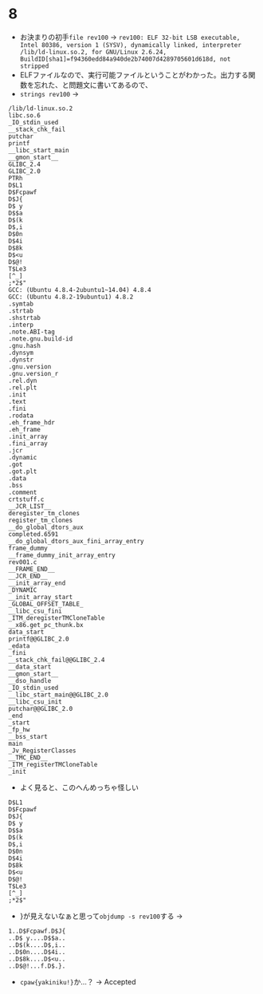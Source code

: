 # 8
- お決まりの初手`file rev100` -> `rev100: ELF 32-bit LSB executable, Intel 80386, version 1 (SYSV), dynamically linked, interpreter /lib/ld-linux.so.2, for GNU/Linux 2.6.24, BuildID[sha1]=f94360edd84a940de2b74007d4289705601d618d, not stripped`
- ELFファイルなので、実行可能ファイルということがわかった。出力する関数を忘れた、と問題文に書いてあるので、
- `strings rev100`
->
```
/lib/ld-linux.so.2
libc.so.6
_IO_stdin_used
__stack_chk_fail
putchar
printf
__libc_start_main
__gmon_start__
GLIBC_2.4
GLIBC_2.0
PTRh
D$L1
D$Fcpawf
D$J{
D$ y
D$$a
D$(k
D$,i
D$0n
D$4i
D$8k
D$<u
D$@!
T$Le3
[^_]
;*2$"
GCC: (Ubuntu 4.8.4-2ubuntu1~14.04) 4.8.4
GCC: (Ubuntu 4.8.2-19ubuntu1) 4.8.2
.symtab
.strtab
.shstrtab
.interp
.note.ABI-tag
.note.gnu.build-id
.gnu.hash
.dynsym
.dynstr
.gnu.version
.gnu.version_r
.rel.dyn
.rel.plt
.init
.text
.fini
.rodata
.eh_frame_hdr
.eh_frame
.init_array
.fini_array
.jcr
.dynamic
.got
.got.plt
.data
.bss
.comment
crtstuff.c
__JCR_LIST__
deregister_tm_clones
register_tm_clones
__do_global_dtors_aux
completed.6591
__do_global_dtors_aux_fini_array_entry
frame_dummy
__frame_dummy_init_array_entry
rev001.c
__FRAME_END__
__JCR_END__
__init_array_end
_DYNAMIC
__init_array_start
_GLOBAL_OFFSET_TABLE_
__libc_csu_fini
_ITM_deregisterTMCloneTable
__x86.get_pc_thunk.bx
data_start
printf@@GLIBC_2.0
_edata
_fini
__stack_chk_fail@@GLIBC_2.4
__data_start
__gmon_start__
__dso_handle
_IO_stdin_used
__libc_start_main@@GLIBC_2.0
__libc_csu_init
putchar@@GLIBC_2.0
_end
_start
_fp_hw
__bss_start
main
_Jv_RegisterClasses
__TMC_END__
_ITM_registerTMCloneTable
_init
```

- よく見ると、このへんめっちゃ怪しい
```
D$L1
D$Fcpawf
D$J{
D$ y
D$$a
D$(k
D$,i
D$0n
D$4i
D$8k
D$<u
D$@!
T$Le3
[^_]
;*2$"
```
- }が見えないなぁと思って`objdump -s rev100`する -> 
```
1..D$Fcpawf.D$J{
..D$ y....D$$a..
..D$(k....D$,i..
..D$0n....D$4i..
..D$8k....D$<u..
..D$@!...f.D$.}.
```
- `cpaw{yakiniku!}`か…？ -> Accepted
